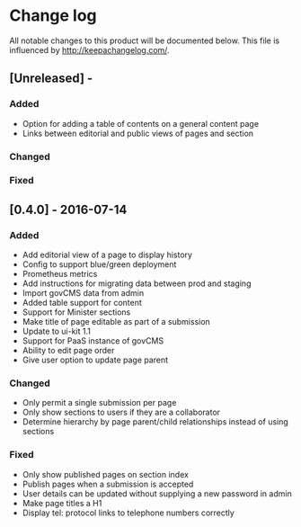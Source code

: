 # Change log 
All notable changes to this product will be documented below. 
This file is influenced by http://keepachangelog.com/.

## [Unreleased] -
### Added

- Option for adding a table of contents on a general content page
- Links between editorial and public views of pages and section

### Changed


### Fixed

## [0.4.0] - 2016-07-14
### Added

- Add editorial view of a page to display history
- Config to support blue/green deployment
- Prometheus metrics 
- Add instructions for migrating data between prod and staging
- Import govCMS data from admin
- Added table support for content
- Support for Minister sections
- Make title of page editable as part of a submission
- Update to ui-kit 1.1
- Support for PaaS instance of govCMS
- Ability to edit page order
- Give user option to update page parent


### Changed

- Only permit a single submission per page
- Only show sections to users if they are a collaborator
- Determine hierarchy by page parent/child relationships instead of using sections


### Fixed

- Only show published pages on section index
- Publish pages when a submission is accepted
- User details can be updated without supplying a new password in admin
- Make page titles a H1
- Display tel: protocol links to telephone numbers correctly

